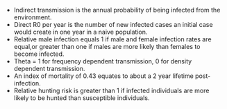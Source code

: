 * Indirect transmission is the annual probability of being infected from the environment.  
* Direct R0 per year is the number of new infected cases an initial case would create in one year in a naive population.  
* Relative male infection equals 1 if male and female infection rates are equal,or greater than one if males are more likely than females to become infected.    
* Theta = 1 for frequency dependent transmission, 0 for density dependent transmission.  
* An index of mortality of 0.43 equates to about a 2 year lifetime post-infection.  
* Relative hunting risk is greater than 1 if infected individuals are more likely to be hunted than susceptible individuals.  

